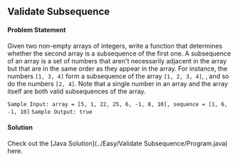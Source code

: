 ## Validate Subsequence

#### Problem Statement

Given two non-empty arrays of integers, write a function that determines whether the second array
is a subsequence of the first one. A subsequence of an array is a set of numbers that aren't necessarily adjacent
in the array but that are in the same order as they appear in the array. For instance, the numbers `[1, 3, 4]`
form a subsequence of the array `[1, 2, 3, 4]`, , and so do the numbers `[2, 4]`. Note that a single number in an array and the array itself are both valid subsequences of the array.

`Sample Input: array = [5, 1, 22, 25, 6, -1, 8, 10], sequence = [1, 6, -1, 10]`
`Sample Output: true`

#### Solution

Check out the [Java Solution](../Easy/Validate Subsequence/Program.java) here.
